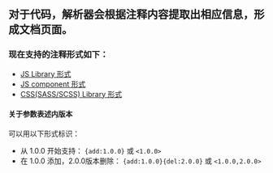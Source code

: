 ## 对于代码，解析器会根据注释内容提取出相应信息，形成文档页面。

### 现在支持的注释形式如下：

* [JS Library 形式](#JS-Library)
* [JS component 形式](#JS-Component)
* [CSS(SASS/SCSS) Library 形式](#CSS-Library)

#### 关于参数表述内版本

可以用以下形式标识：

 * 从 1.0.0 开始支持： `{add:1.0.0}` 或 `<1.0.0>`
 * 在 1.0.0 添加，2.0.0版本删除： `{add:1.0.0}{del:2.0.0}` 或 `<1.0.0,2.0.0>`
